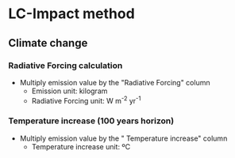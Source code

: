 # LC-Impact method
## Climate change
### Radiative Forcing calculation
- Multiply emission value by the "Radiative Forcing" column
  - Emission unit: kilogram
  - Radiative Forcing unit: W m<sup>-2</sup> yr<sup>-1</sup>
  
### Temperature increase (100 years horizon)
- Multiply emission value by the " Temperature increase" column
  - Temperature increase unit: ºC
